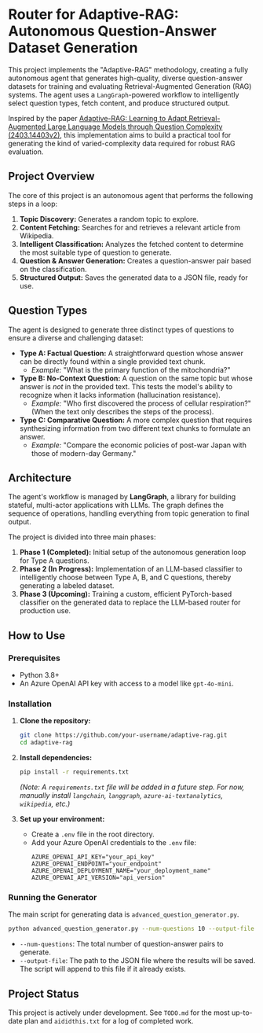 # Router for Adaptive-RAG: Autonomous Question-Answer Dataset Generation

This project implements the "Adaptive-RAG" methodology, creating a fully autonomous agent that generates high-quality, diverse question-answer datasets for training and evaluating Retrieval-Augmented Generation (RAG) systems. The agent uses a `LangGraph`-powered workflow to intelligently select question types, fetch content, and produce structured output.

Inspired by the paper [Adaptive-RAG: Learning to Adapt Retrieval-Augmented Large Language Models through Question Complexity (2403.14403v2)](https://arxiv.org/abs/2403.14403), this implementation aims to build a practical tool for generating the kind of varied-complexity data required for robust RAG evaluation.

## Project Overview

The core of this project is an autonomous agent that performs the following steps in a loop:
1.  **Topic Discovery:** Generates a random topic to explore.
2.  **Content Fetching:** Searches for and retrieves a relevant article from Wikipedia.
3.  **Intelligent Classification:** Analyzes the fetched content to determine the most suitable type of question to generate.
4.  **Question & Answer Generation:** Creates a question-answer pair based on the classification.
5.  **Structured Output:** Saves the generated data to a JSON file, ready for use.

## Question Types

The agent is designed to generate three distinct types of questions to ensure a diverse and challenging dataset:

*   **Type A: Factual Question:** A straightforward question whose answer can be directly found within a single provided text chunk.
    *   *Example:* "What is the primary function of the mitochondria?"
*   **Type B: No-Context Question:** A question on the same topic but whose answer is *not* in the provided text. This tests the model's ability to recognize when it lacks information (hallucination resistance).
    *   *Example:* "Who first discovered the process of cellular respiration?" (When the text only describes the steps of the process).
*   **Type C: Comparative Question:** A more complex question that requires synthesizing information from two different text chunks to formulate an answer.
    *   *Example:* "Compare the economic policies of post-war Japan with those of modern-day Germany."

## Architecture

The agent's workflow is managed by **LangGraph**, a library for building stateful, multi-actor applications with LLMs. The graph defines the sequence of operations, handling everything from topic generation to final output.

The project is divided into three main phases:
1.  **Phase 1 (Completed):** Initial setup of the autonomous generation loop for Type A questions.
2.  **Phase 2 (In Progress):** Implementation of an LLM-based classifier to intelligently choose between Type A, B, and C questions, thereby generating a labeled dataset.
3.  **Phase 3 (Upcoming):** Training a custom, efficient PyTorch-based classifier on the generated data to replace the LLM-based router for production use.

## How to Use

### Prerequisites
- Python 3.8+
- An Azure OpenAI API key with access to a model like `gpt-4o-mini`.

### Installation

1.  **Clone the repository:**
    ```bash
    git clone https://github.com/your-username/adaptive-rag.git
    cd adaptive-rag
    ```

2.  **Install dependencies:**
    ```bash
    pip install -r requirements.txt
    ```
    *(Note: A `requirements.txt` file will be added in a future step. For now, manually install `langchain`, `langgraph`, `azure-ai-textanalytics`, `wikipedia`, etc.)*

3.  **Set up your environment:**
    - Create a `.env` file in the root directory.
    - Add your Azure OpenAI credentials to the `.env` file:
      ```
      AZURE_OPENAI_API_KEY="your_api_key"
      AZURE_OPENAI_ENDPOINT="your_endpoint"
      AZURE_OPENAI_DEPLOYMENT_NAME="your_deployment_name"
      AZURE_OPENAI_API_VERSION="api_version"
      ```

### Running the Generator

The main script for generating data is `advanced_question_generator.py`.

```bash
python advanced_question_generator.py --num-questions 10 --output-file documents/generated_dataset.json
```

-   `--num-questions`: The total number of question-answer pairs to generate.
-   `--output-file`: The path to the JSON file where the results will be saved. The script will append to this file if it already exists.

## Project Status

This project is actively under development. See `TODO.md` for the most up-to-date plan and `aididthis.txt` for a log of completed work.
